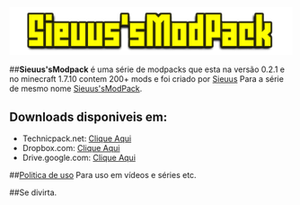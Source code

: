 ![SieuussModpack](https://github.com/Sieuus/files/blob/master/loguis.png)

##**Sieuus'sModpack** é uma série de modpacks que esta na versão 0.2.1 e no minecraft 1.7.10 contem 200+ mods e foi criado por [Sieuus](https://www.youtube.com/c/sieuus/) Para a série de mesmo nome [Sieuus'sModPack](https://www.youtube.com/playlist?list=PL3gCDJqzpJknszatobe5YKEVKur28tMgX).


## Downloads disponiveis em:

* Technicpack.net:  [Clique Aqui](http://www.technicpack.net/modpack/sieuussmodpack2-serie.819975)
* Dropbox.com:      [Clique Aqui](https://www.dropbox.com/s/sorb17irj720sus/Sieuus%27sModpack2.rar?dl=1)
* Drive.google.com: [Clique Aqui](https://drive.google.com/uc?export=download&id=0BwtlbR5-pP_NbEd3STdhSTVvTkE)


##[Politica de uso](https://gist.githubusercontent.com/Sieuus/64fa38dc440e6cb2139182cc22b00aea/raw/421c9d0adc5bca5c7260c5d0dd65bd12f1085b56/politica-de-uso) Para uso em vídeos e séries etc.

##Se divirta.
